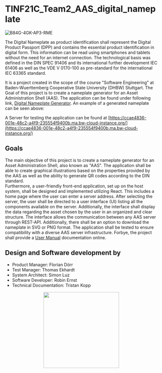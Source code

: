 # TINF21C_Team2_AAS_digital_nameplate

![B84G-4GK-AP3-RME](https://github.com/mk28/TINF21C_Team2_AAS_digital_nameplate/assets/96543571/3891a76b-a111-4231-b7fb-fb5489ceb1cf)

The Digital Nameplate as product identification shall represent the Digital Product Passport (DPP) and contains the essential product identification in digital form. This information can be read using smartphones and tablets without the need for an internet connection.
The technological basis was defined in the DIN SPEC 91406 and its international further development IEC 61406 as well as the VDE V 0170-100 as pre-standard for the international IEC 63365 standard.

It is a project created in the scope of the course "Software Engineering" at Baden-Wuerttemberg Cooperative State University (DHBW) Stuttgart. The Goal of this project is to create a nameplate generator for an Asset Administration Shell (AAS). The application can be found under following link, [Digital Nameplate Generator](https://mk28.github.io/TINF21C_Team2_AAS_digital_nameplate/#/home). An example of a generated nameplate can be seen above:

A Server for testing the application can be found at [https://ccae4836-001e-48c2-a4f9-235554f9400b.ma.bw-cloud-instance.org/](https://ccae4836-001e-48c2-a4f9-235554f9400b.ma.bw-cloud-instance.org/)

## Goals
The main objective of this project is to create a nameplate generator for an Asset Administration Shell, also known as "AAS". The application shall be able to create graphical illustrations based on the properties provided by the AAS as well as the ability to generate QR codes according to the DIN standard.  
Furthermore, a user-friendly front-end application, set up on the host system, shall be designed and implemented utilizing React. This includes a home page where the user can enter a server address. After selecting the server, the user shall be directed to a user interface (UI) listing all the components available on the server. Additionally, the interface shall display the data regarding the asset chosen by the user in an organized and clear structure. The interface allows the communication between any AAS server through REST-API. Additionally, there shall be an option to download the nameplate in SVG or PNG format. The application shall be tested to ensure compatibility with a diverse AAS server infrastructure. Forbye, the project shall provide a [User Manual](https://github.com/mk28/TINF21C_Team2_AAS_digital_nameplate/wiki/User-Manual) documentation online. 

## Design and Software development by

* Product Manager: Florian Dörr
* Test Manager: Thomas Ekhardt  
* System Architect: Simon Luz
* Software Developer: Robin Ernst
* Technical Documentation: Tristan Kopp


<p align="center">
<img src="https://github.com/mk28/TINF21C_Team2_AAS_digital_nameplate/blob/6e434676f0f8ec56bd9363a70fcf87058b3255a9/PROJECT/Swe_logo.png" width="250" height="250" />
</p>
